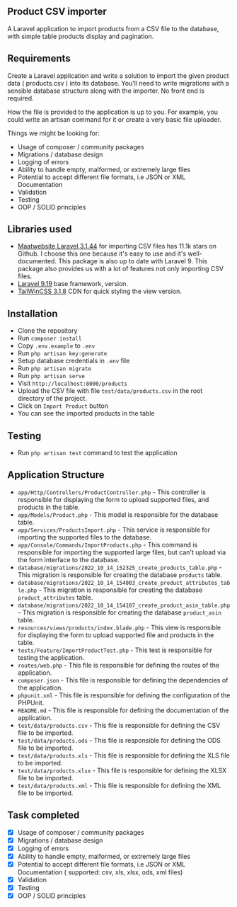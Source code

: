 ## Product CSV importer

A Laravel application to import products from a CSV file to the database, with simple table products display and pagination.

## Requirements
Create a Laravel application and write a solution to import the given product data ( products.csv ) into its database. You'll need to write migrations with a sensible database structure along with the importer. No front end is required.

How the file is provided to the application is up to you. For example, you could write an artisan command for it or create a very basic file uploader.

Things we might be looking for:

- Usage of composer / community packages
- Migrations / database design
- Logging of errors
- Ability to handle empty, malformed, or extremely large files
- Potential to accept different file formats, i.e JSON or XML Documentation
- Validation
- Testing
- OOP / SOLID principles

## Libraries used

- [Maatwebsite Laravel 3.1.44](https://laravel-excel.com/) for importing CSV files has 11.1k stars on Github. I choose this one because it's easy to use and it's well-documented. This package is also up to date with Laravel 9. This package also provides us with a lot of features not only importing CSV files.  
- [Laravel 9.19](https://laravel.com/) base framework, version.
- [TailWinCSS 3.1.8](https://tailwindcss.com/) CDN for quick styling the view version.

## Installation

- Clone the repository
- Run `composer install`
- Copy `.env.example` to `.env`
- Run `php artisan key:generate`
- Setup database credentials in `.env` file
- Run `php artisan migrate`
- Run `php artisan serve`
- Visit `http://localhost:8000/products`
- Upload the CSV file with file `test/data/products.csv` in the root directory of the project.
- Click on `Import Product` button
- You can see the imported products in the table

## Testing

- Run `php artisan test` command to test the application

## Application Structure

- `app/Http/Controllers/ProductController.php` - This controller is responsible for displaying the form to upload supported files, and products in the table.
- `app/Models/Product.php` - This model is responsible for the database table.
- `app/Services/ProductsImport.php` - This service is responsible for importing the supported files to the database.
- `app/Console/Commands/ImportProducts.php` - This command is responsible for importing the supported large files, but can't upload via the form interface to the database.
- `database/migrations/2022_10_14_152325_create_products_table.php` - This migration is responsible for creating the database `products` table.
- `database/migrations/2022_10_14_154003_create_product_attributes_table.php` - This migration is responsible for creating the database `product_attributes` table.
- `database/migrations/2022_10_14_154107_create_product_asin_table.php` - This migration is responsible for creating the database `product_asin` table.
- `resources/views/products/index.blade.php` - This view is responsible for displaying the form to upload supported file and products in the table.
- `tests/Feature/ImportProductTest.php` - This test is responsible for testing the application.
- `routes/web.php` - This file is responsible for defining the routes of the application.
- `composer.json` - This file is responsible for defining the dependencies of the application.
- `phpunit.xml` - This file is responsible for defining the configuration of the PHPUnit.
- `README.md` - This file is responsible for defining the documentation of the application.
- `test/data/products.csv` - This file is responsible for defining the CSV file to be imported.
- `test/data/products.ods` - This file is responsible for defining the ODS file to be imported.
- `test/data/products.xls` - This file is responsible for defining the XLS file to be imported.
- `test/data/products.xlsx` - This file is responsible for defining the XLSX file to be imported.
- `test/data/products.xml` - This file is responsible for defining the XML file to be imported.

## Task completed

- [x] Usage of composer / community packages
- [x] Migrations / database design
- [x] Logging of errors
- [x] Ability to handle empty, malformed, or extremely large files
- [x] Potential to accept different file formats, i.e JSON or XML Documentation ( supported: csv, xls, xlsx, ods, xml files)
- [x] Validation
- [x] Testing
- [x] OOP / SOLID principles
